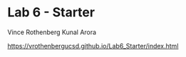 # Lab 6 - Starter

Vince Rothenberg
Kunal Arora

https://vrothenbergucsd.github.io/Lab6_Starter/index.html
